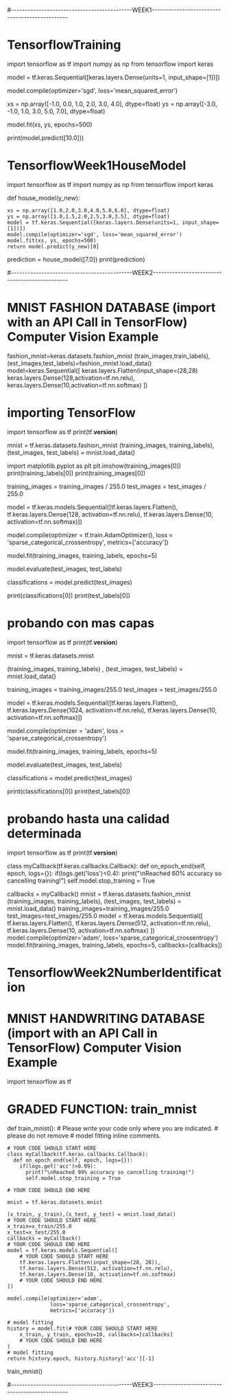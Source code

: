 
#--------------------------------------------WEEK1-----------------------------------------------


# TensorflowTraining

import tensorflow as tf
import numpy as np
from tensorflow import keras

model = tf.keras.Sequential([keras.layers.Dense(units=1, input_shape=[1])])

model.compile(optimizer='sgd', loss='mean_squared_error')

xs = np.array([-1.0,  0.0, 1.0, 2.0, 3.0, 4.0], dtype=float)
ys = np.array([-3.0, -1.0, 1.0, 3.0, 5.0, 7.0], dtype=float)

model.fit(xs, ys, epochs=500)

print(model.predict([10.0]))

# TensorflowWeek1HouseModel

import tensorflow as tf
import numpy as np
from tensorflow import keras

def house_model(y_new):
    
    xs = np.array([1.0,2.0,3.0,4.0,5.0,6.0], dtype=float)
    ys = np.array([1.0,1.5,2.0,2.5,3.0,3.5], dtype=float)
    model = tf.keras.Sequential([keras.layers.Dense(units=1, input_shape=[1])])
    model.compile(optimizer='sgd', loss='mean_squared_error')
    model.fit(xs, ys, epochs=500)
    return model.predict(y_new)[0]
    
prediction = house_model([7.0])
print(prediction)



#--------------------------------------------WEEK2-----------------------------------------------



# MNIST FASHION DATABASE (import with an API Call in TensorFlow) Computer Vision Example

fashion_mnist=keras.datasets.fashion_mnist
(train_images,train_labels),(est_images,test_labels)=fashion_mnist.load_data()
model=keras.Sequential([
    keras.layers.Flatten(input_shape=(28,28)
    keras.layers.Dense(128,activation=tf.nn.relu),
    keras.layers.Dense(10,activation=tf.nn.softmax)
])


# importing TensorFlow
import tensorflow as tf
print(tf.__version__)

mnist = tf.keras.datasets.fashion_mnist
(training_images, training_labels), (test_images, test_labels) = mnist.load_data()

import matplotlib.pyplot as plt
plt.imshow(training_images[0])
print(training_labels[0])
print(training_images[0])

training_images  = training_images / 255.0
test_images = test_images / 255.0

model = tf.keras.models.Sequential([tf.keras.layers.Flatten(), 
                                    tf.keras.layers.Dense(128, activation=tf.nn.relu), 
                                    tf.keras.layers.Dense(10, activation=tf.nn.softmax)])
                                    
model.compile(optimizer = tf.train.AdamOptimizer(),
              loss = 'sparse_categorical_crossentropy',
              metrics=['accuracy'])

model.fit(training_images, training_labels, epochs=5)

model.evaluate(test_images, test_labels)

classifications = model.predict(test_images)

print(classifications[0])
print(test_labels[0])


# probando con mas capas

import tensorflow as tf
print(tf.__version__)

mnist = tf.keras.datasets.mnist

(training_images, training_labels) ,  (test_images, test_labels) = mnist.load_data()

training_images = training_images/255.0
test_images = test_images/255.0

model = tf.keras.models.Sequential([tf.keras.layers.Flatten(),
                                    tf.keras.layers.Dense(1024, activation=tf.nn.relu),
                                    tf.keras.layers.Dense(10, activation=tf.nn.softmax)])

model.compile(optimizer = 'adam',
              loss = 'sparse_categorical_crossentropy')

model.fit(training_images, training_labels, epochs=5)

model.evaluate(test_images, test_labels)

classifications = model.predict(test_images)

print(classifications[0])
print(test_labels[0])




# probando hasta una calidad determinada

import tensorflow as tf
print(tf.__version__)

class myCallback(tf.keras.callbacks.Callback):
  def on_epoch_end(self, epoch, logs={}):
    if(logs.get('loss')<0.4):
      print("\nReached 60% accuracy so cancelling training!")
      self.model.stop_training = True

callbacks = myCallback()
mnist = tf.keras.datasets.fashion_mnist
(training_images, training_labels), (test_images, test_labels) = mnist.load_data()
training_images=training_images/255.0
test_images=test_images/255.0
model = tf.keras.models.Sequential([
  tf.keras.layers.Flatten(),
  tf.keras.layers.Dense(512, activation=tf.nn.relu),
  tf.keras.layers.Dense(10, activation=tf.nn.softmax)
])
model.compile(optimizer='adam', loss='sparse_categorical_crossentropy')
model.fit(training_images, training_labels, epochs=5, callbacks=[callbacks])



# TensorflowWeek2NumberIdentification
# MNIST HANDWRITING DATABASE (import with an API Call in TensorFlow) Computer Vision Example


import tensorflow as tf
# GRADED FUNCTION: train_mnist
def train_mnist():
    # Please write your code only where you are indicated.
    # please do not remove # model fitting inline comments.

    # YOUR CODE SHOULD START HERE
    class myCallback(tf.keras.callbacks.Callback):
      def on_epoch_end(self, epoch, logs={}):
        if(logs.get('acc')>0.99):
          print("\nReached 99% accuracy so cancelling training!")
          self.model.stop_training = True
   
    # YOUR CODE SHOULD END HERE

    mnist = tf.keras.datasets.mnist

    (x_train, y_train),(x_test, y_test) = mnist.load_data()
    # YOUR CODE SHOULD START HERE
    x_train=x_train/255.0
    x_test=x_test/255.0
    callbacks = myCallback()
    # YOUR CODE SHOULD END HERE
    model = tf.keras.models.Sequential([
        # YOUR CODE SHOULD START HERE
        tf.keras.layers.Flatten(input_shape=(28, 28)),
        tf.keras.layers.Dense(512, activation=tf.nn.relu),
        tf.keras.layers.Dense(10, activation=tf.nn.softmax)  
        # YOUR CODE SHOULD END HERE
    ])

    model.compile(optimizer='adam',
                  loss='sparse_categorical_crossentropy',
                  metrics=['accuracy'])
    
    # model fitting
    history = model.fit(# YOUR CODE SHOULD START HERE
        x_train, y_train, epochs=10, callbacks=[callbacks] 
        # YOUR CODE SHOULD END HERE
    )
    # model fitting
    return history.epoch, history.history['acc'][-1]


train_mnist()



#--------------------------------------------WEEK3-----------------------------------------------



